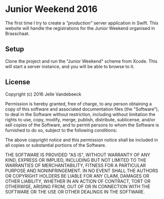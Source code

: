 # Junior Weekend 2016

The first time I try to create a _"production"_ server application in Swift. This website will handle the registrations for the Junior Weekend organised in Brasschaat.

## Setup

Clone the project and run the "Junior Weekend" scheme from Xcode. This will start a server instance, and you will be able to browse to it.

## License

Copyright (c) 2016 Jelle Vandebeeck

Permission is hereby granted, free of charge, to any person obtaining a copy
of this software and associated documentation files (the "Software"), to deal
in the Software without restriction, including without limitation the rights
to use, copy, modify, merge, publish, distribute, sublicense, and/or sell
copies of the Software, and to permit persons to whom the Software is
furnished to do so, subject to the following conditions:

The above copyright notice and this permission notice shall be included in
all copies or substantial portions of the Software.

THE SOFTWARE IS PROVIDED "AS IS", WITHOUT WARRANTY OF ANY KIND, EXPRESS OR
IMPLIED, INCLUDING BUT NOT LIMITED TO THE WARRANTIES OF MERCHANTABILITY,
FITNESS FOR A PARTICULAR PURPOSE AND NONINFRINGEMENT. IN NO EVENT SHALL THE
AUTHORS OR COPYRIGHT HOLDERS BE LIABLE FOR ANY CLAIM, DAMAGES OR OTHER
LIABILITY, WHETHER IN AN ACTION OF CONTRACT, TORT OR OTHERWISE, ARISING FROM,
OUT OF OR IN CONNECTION WITH THE SOFTWARE OR THE USE OR OTHER DEALINGS IN
THE SOFTWARE.
